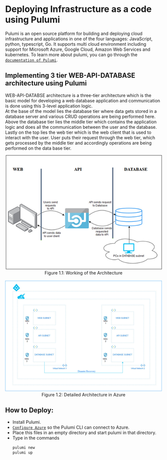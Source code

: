 # Deploying Infrastructure as a code using Pulumi

Pulumi is an open source platform for building and deploying cloud infrastructure and applications in one of the four languages: JavaScript, python, typescript, Go. It supports multi cloud environment including support for Microsoft Azure, Google Cloud, Amazon Web Services and kubernetes. To learn more about pulumi, you can go through the [`documentation of Pulumi`](https://www.pulumi.com/docs/).

## Implementing 3 tier WEB-API-DATABASE architecture using Pulumi

WEB-API-DATABSE architecture is a three-tier architecture which is the basic model for developing a web database application and communication is done using this 3-level application logic.</br> 
At the base of the model lies the database tier where data gets stored in a database server and various CRUD operations are being performed here. Above the database tier lies the middle tier which contains the application logic and does all the communication between the user and the database. Lastly on the top lies the web tier which is the web client that is used to interact with the user. User puts their request through the web tier, which gets processed by the middle tier and accordingly operations are being performed on the data base tier.</br>

<p align="center">
<img src="./Figures/ARCH.png"></br>
Figure 1.1: Working of the Architecture 
</br></br>
<img src="./Figures/ARCHF.jpg">
Figure 1.2: Detailed Architecture in Azure
</p>

## How to Deploy:
-  Install Pulumi.
- [`Configure Azure`](https://www.pulumi.com/docs/reference/clouds/azure/setup/) so the Pulumi CLI can connect to Azure.
- Place this files in an empty directory and start pulumi in that directory.
- Type in the commands 
    ```
    pulumi new
    pulumi up
    ```